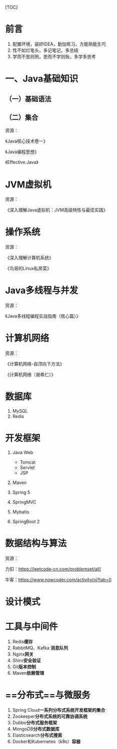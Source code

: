 [TOC]

# 前言

1. 配置环境，装好IDEA，勤加练习，方能熟能生巧
2. 性不如烂笔头，多记笔记，多总结
3. 学而不思则罔，思而不学则殆，多学多思考



# 一、Java基础知识

## （一）基础语法

## （二）集合



资源：

《Java核心技术卷一》

《Java编程思想》

《Effective Java》

# JVM虚拟机

资源：

《深入理解Java虚拟机：JVM高级特性与最佳实践》



# 操作系统

资源：

《深入理解计算机系统》

《鸟哥的Linux私房菜》



# Java多线程与并发

资源：

《Java多线程编程实战指南（核心篇）》



# 计算机网络

资源：

《计算机网络-自顶向下方法》

《计算机网络（谢希仁）》



# 数据库

1. MySQL
2. Redis

 

# 开发框架

1. Java Web

   - Tomcat
   - Servlet
   - JSP

2. Maven

3. Spring 5

4. SpringMVC

5. Mybatis

6. SpringBoot 2

   

# 数据结构与算法

资源：

力扣：https://leetcode-cn.com/problemset/all/

牛客：https://www.nowcoder.com/activity/oj?tab=0



# 设计模式

# 工具与中间件

1. Redis**缓存**
2. RabbitMQ、Kafka **消息队列**
3. Nginx**网关**
4. Shiro**安全验证**
5. Git**版本控制**
6. Maven**依赖管理**



# ==分布式==与微服务

1. Spring Cloud**一系列分布式系统开发框架的集合**
2. Zookeeper**分布式系统的可靠协调系统**
3. Dubbo**分布式服务框架**
4. MongoDB**分布式数据库**
5. Elasticsearch**分布式搜索**
6. Docker和Kubernetes（k8s）**容器**

